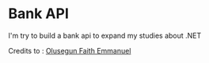 # Bank API

I'm try to build a bank api to expand my studies about .NET

Credits to : [Olusegun Faith Emmanuel](https://github.com/propenster)
